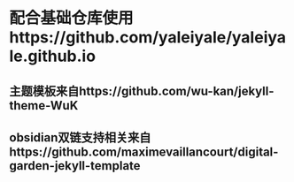# 配合基础仓库使用https://github.com/yaleiyale/yaleiyale.github.io
## 主题模板来自https://github.com/wu-kan/jekyll-theme-WuK
## obsidian双链支持相关来自https://github.com/maximevaillancourt/digital-garden-jekyll-template
